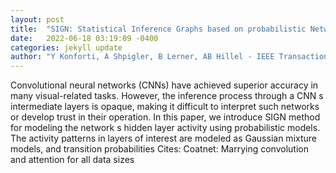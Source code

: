 ```yaml
---
layout: post
title:  "SIGN: Statistical Inference Graphs based on probabilistic Network activity interpretation"
date:   2022-06-18 03:19:09 -0400
categories: jekyll update
author: "Y Konforti, A Shpigler, B Lerner, AB Hillel - IEEE Transactions on Pattern Analysis , 2022"
---
```

Convolutional neural networks (CNNs) have achieved superior accuracy in many visual-related tasks. However, the inference process through a CNN s intermediate layers is opaque, making it difficult to interpret such networks or develop trust in their operation. In this paper, we introduce SIGN method for modeling the network s hidden layer activity using probabilistic models. The activity patterns in layers of interest are modeled as Gaussian mixture models, and transition probabilities 
Cites: Coatnet: Marrying convolution and attention for all data sizes